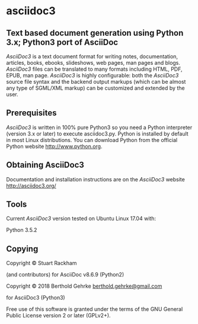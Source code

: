 # asciidoc3
## Text based document generation using Python 3.x; Python3 port of AsciiDoc

*AsciiDoc3* is a text document format for writing notes, documentation, articles, books,
ebooks, slideshows, web pages, man pages and blogs. *AsciiDoc3* files can be translated to many
formats including HTML, PDF, EPUB, man page.
*AsciiDoc3* is highly configurable: both the *AsciiDoc3* source file syntax and the backend output markups
(which can be almost any type of SGML/XML markup) can be customized and extended by the user.

## Prerequisites
*AsciiDoc3* is written in 100% pure Python3 so you need a Python interpreter (version 3.x or later) to execute asciidoc3.py.
Python is installed by default in most Linux distributions. You can download Python from the official Python website
http://www.python.org.

## Obtaining AsciiDoc3
Documentation and installation instructions are on the *AsciiDoc3* website http://asciidoc3.org/

## Tools
Current *AsciiDoc3* version tested on Ubuntu Linux 17.04 with:

Python 3.5.2

## Copying
Copyright © Stuart Rackham

(and contributors) for AsciiDoc v8.6.9 (Python2)

Copyright © 2018 Berthold Gehrke <berthold.gehrke@gmail.com>

for AsciiDoc3 (Python3)

Free use of this software is granted under the terms of the GNU General Public License version 2 or later (GPLv2+).
